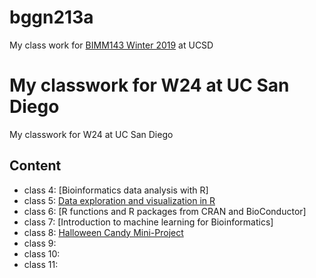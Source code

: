 # bggn213a
My class work for [BIMM143 Winter 2019](https://bioboot.github.io/bimm143_W19/) at UCSD

My classwork for W24 at UC San Diego
=======
My classwork for W24 at UC San Diego 

## Content

- class 4: [Bioinformatics data analysis with R]
- class 5: [Data exploration and visualization in R](https://github.com/askying34/bggn213a/blob/main/Class05/class05.md)
- class 6: [R functions and R packages from CRAN and BioConductor]
- class 7: [Introduction to machine learning for Bioinformatics]
- class 8: [Halloween Candy Mini-Project](https://www.ncbi.nlm.nih.gov/)
- class 9:
- class 10:
- class 11:
